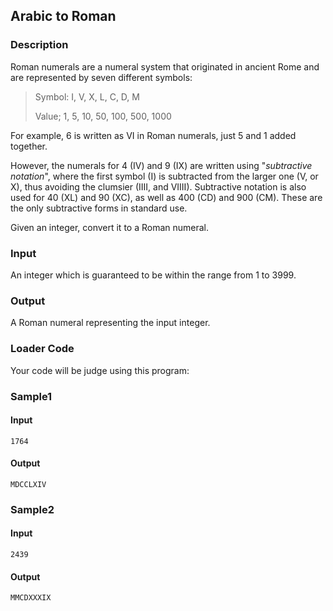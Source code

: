 Arabic to Roman
---------------

### Description

<div>

Roman numerals are a numeral system that originated in ancient Rome and
are represented by seven different symbols:

> Symbol: I, V, X, L, C, D, M
>
> Value; 1, 5, 10, 50, 100, 500, 1000

For example, 6 is written as VI in Roman numerals, just 5 and 1 added
together.

However, the numerals for 4 (IV) and 9 (IX) are written using
\"*subtractive notation*\", where the first symbol (I) is subtracted
from the larger one (V, or X), thus avoiding the clumsier (IIII, and
VIIII). Subtractive notation is also used for 40 (XL) and 90 (XC), as
well as 400 (CD) and 900 (CM). These are the only subtractive forms in
standard use.

Given an integer, convert it to a Roman numeral.

</div>

### Input

An integer which is guaranteed to be within the range from 1 to 3999.

### Output

A Roman numeral representing the input integer.

### Loader Code

<div>

Your code will be judge using this program:

</div>

<div>

### Sample1

#### Input

    1764

#### Output

    MDCCLXIV

</div>

<div>

### Sample2

#### Input

    2439

#### Output

    MMCDXXXIX

</div>
